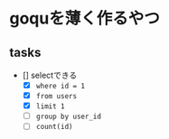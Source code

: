 # goquを薄く作るやつ

## tasks

- [] selectできる
  - [x] `where id = 1`
  - [x] `from users`
  - [x] `limit 1`
  - [ ] `group by user_id`
  - [ ] `count(id)`